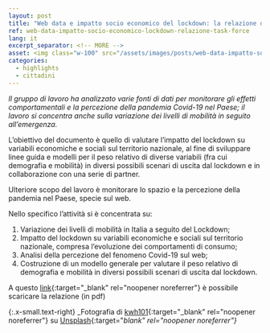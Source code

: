 ```yaml
---
layout: post
title: "Web data e impatto socio economico del lockdown: la relazione della task force"
ref: web-data-impatto-socio-economico-lockdown-relazione-task-force
lang: it
excerpt_separator: <!-- MORE -->
asset: <img class="w-100" src="/assets/images/posts/web-data-impatto-socio-economico-lockdown.jpg" alt="Web data e impatto socio economico del lockdown, relazione della task force"/>
categories:
  - highlights
  - cittadini
---
```


_Il gruppo di lavoro ha analizzato varie fonti di dati per monitorare gli effetti comportamentali e la percezione della pandemia Covid-19 nel Paese;  il lavoro si concentra anche sulla variazione dei livelli di mobilità in seguito all’emergenza._

<!-- MORE -->

L’obiettivo del documento è quello di valutare l’impatto del lockdown su variabili economiche e sociali sul territorio nazionale, al fine di sviluppare linee guida e modelli per il peso relativo di diverse variabili (fra cui demografia e mobilità) in diversi possibili scenari di uscita dal lockdown e in collaborazione con una serie di partner.  

Ulteriore scopo del lavoro è monitorare lo spazio e la percezione della pandemia nel Paese, specie sul web.  

Nello specifico l’attività si è concentrata su:  

1. Variazione dei livelli di mobilità in Italia a seguito del Lockdown; 
2. Impatto del lockdown su variabili economiche e sociali sul territorio nazionale, compresa l’evoluzione dei comportamenti di consumo; 
3. Analisi della percezione del fenomeno Covid-19 sul web; 
4. Costruzione di un modello generale per valutare il peso relativo di demografia e mobilità in diversi possibili scenari di uscita dal lockdown.


A questo [link](https://github.com/taskforce-covid-19/documenti/blob/master/sgdl_4_Web_Data_Impatto_Socio_Economico/sgdl4_report.pdf){:target="_blank" rel="noopener noreferrer"} è possibile scaricare la relazione (in pdf)  


{:.x-small.text-right}
_Fotografia di [kwh101](https://unsplash.com/@kwh101?utm_source=unsplash&utm_medium=referral&utm_content=creditCopyText){:target="_blank" rel="noopener noreferrer"} su [Unsplash](https://unsplash.com/photos/cA-nzmS-Sys){:target="_blank" rel="noopener noreferrer"}_

